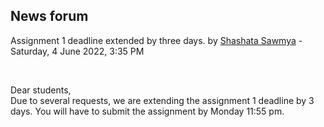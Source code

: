 <h2>News forum</h2><a href="https://moodle.cse.buet.ac.bd/user/view.php?id=2845&course=707"></a>
Assignment 1 deadline extended by three days.
by <a href="https://moodle.cse.buet.ac.bd/user/view.php?id=2845&course=707">Shashata Sawmya</a> - Saturday, 4 June 2022, 3:35 PM


 

Dear students,<br />Due to several requests, we are extending the assignment 1 deadline by 3 days. You will have to submit the assignment by Monday 11:55 pm.







